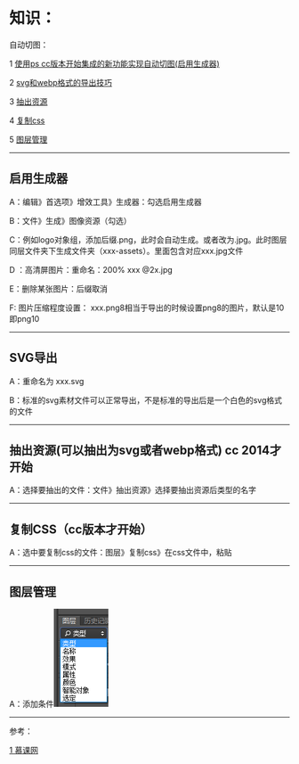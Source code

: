 # 知识：

自动切图：

1 [使用ps cc版本开始集成的新功能实现自动切图\(启用生成器\)](#启用生成器)

2 [svg和webp格式的导出技巧](#svg导出)

3 [抽出资源](#抽出资源可以抽出为svg或者webp格式-cc-2014才开始)

4 [复制css](#复制css（cc版本才开始）)

5 [图层管理](#图层管理)

---

## 启用生成器

A：编辑》首选项》增效工具》生成器：勾选启用生成器

B：文件》生成》图像资源（勾选）

C：例如logo对象组，添加后缀.png，此时会自动生成。或者改为.jpg。此时图层同层文件夹下生成文件夹（xxx-assets）。里面包含对应xxx.jpg文件

D ：高清屏图片：重命名：200% xxx @2x.jpg

E：删除某张图片：后缀取消

F: 图片压缩程度设置： xxx.png8相当于导出的时候设置png8的图片，默认是10即png10

---

## SVG导出

A：重命名为 xxx.svg

B：标准的svg素材文件可以正常导出，不是标准的导出后是一个白色的svg格式的文件

---

## 抽出资源\(可以抽出为svg或者webp格式\) cc 2014才开始

A：选择要抽出的文件：文件》抽出资源》选择要抽出资源后类型的名字

---

## 复制CSS（cc版本才开始）

A：选中要复制css的文件：图层》复制css》在css文件中，粘贴

---

## 图层管理

A：添加条件![](/assets/slice-extend-tcgl01.png)

---

参考：

[1 慕课网](http://www.imooc.com/video/9944)

